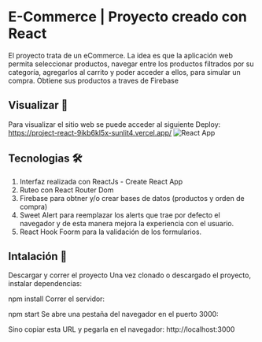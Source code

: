 # E-Commerce | Proyecto creado con React 
El proyecto trata de un eCommerce. La idea es que la aplicación web permita seleccionar productos, navegar entre los productos filtrados por su categoría, agregarlos al carrito y poder acceder a ellos, para simular un compra. Obtiene sus productos a traves de Firebase

## Visualizar 🚀
Para visualizar el sitio web se puede acceder al siguiente Deploy: https://project-react-9ikb6kl5x-sunlit4.vercel.app/
![React App](https://user-images.githubusercontent.com/92397918/183773571-68d587b7-044c-4ce3-ac5d-5be3919173ad.gif)

## Tecnologias 🛠️
1. Interfaz realizada con ReactJs - Create React App
2. Ruteo con React Router Dom
3. Firebase para obtner y/o crear bases de datos (productos y orden de compra)
4. Sweet Alert para reemplazar los alerts que trae por defecto el navegador y de esta manera mejora la experiencia con el usuario.
5. React Hook Foorm para la validación de los formularios. 

## Intalación 🔧
Descargar y correr el proyecto
Una vez clonado o descargado el proyecto, instalar dependencias:

npm install
Correr el servidor:

npm start
Se abre una pestaña del navegador en el puerto 3000:

Sino copiar esta URL y pegarla en el navegador: http://localhost:3000
